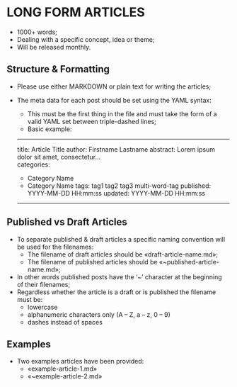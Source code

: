 # LONG FORM ARTICLES

* 1000+ words;
* Dealing with a specific concept, idea or theme;
* Will be released monthly.

## Structure & Formatting
* Please use either MARKDOWN or plain text for writing the articles;
* The meta data for each post should be set using the YAML syntax:
	- This must be the first thing in the file and must take the form of a valid YAML set between triple-dashed lines;
	- Basic example:

    ---
    title: Article Title
    author: Firstname Lastname
    abstract: Lorem ipsum dolor sit amet, consectetur...	
    categories:
    - Category Name
    - Category Name
    tags: tag1 tag2 tag3 multi-word-tag
    published: YYYY-MM-DD HH:mm:ss
    updated: YYYY-MM-DD HH:mm:ss
    ---

## Published vs Draft Articles
* To separate published & draft articles a specific naming convention will be used for the filenames:
	- The filename of draft articles should be «draft-article-name.md»;
	- The filename of published articles should be «~published-article-name.md»;
* In other words published posts have the ‘~’ character at the beginning of their filenames;
* Regardless whether the article is a draft or is published the filename must be:
	- lowercase
	- alphanumeric characters only (A – Z, a – z, 0 – 9)
	- dashes instead of spaces

## Examples
* Two examples articles have been provided:
	- «example-article-1.md»
	- «~example-article-2.md»
